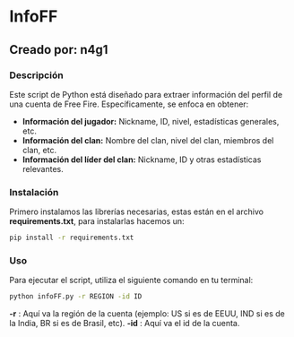# InfoFF
## Creado por: n4g1

### Descripción
Este script de Python está diseñado para extraer información del perfil de una cuenta de Free Fire. Específicamente, se enfoca en obtener:

* **Información del jugador:** Nickname, ID, nivel, estadísticas generales, etc.
* **Información del clan:** Nombre del clan, nivel del clan, miembros del clan, etc.
* **Información del líder del clan:** Nickname, ID y otras estadísticas relevantes.

### Instalación
Primero instalamos las librerías necesarias, estas están en el archivo **requirements.txt**, para instalarlas hacemos un:

```bash
pip install -r requirements.txt
```

### Uso
Para ejecutar el script, utiliza el siguiente comando en tu terminal:

```bash
python infoFF.py -r REGION -id ID
```
**-r** : Aquí va la región de la cuenta (ejemplo: US si es de EEUU, IND si es de la India, BR si es de Brasil, etc).
**-id** : Aquí va el id de la cuenta.
